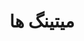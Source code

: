 ---
title: "میتینگ ها"
description: "لیست میتینگ ها"
image: "/images/blog/test.jpg"
draft: false
---